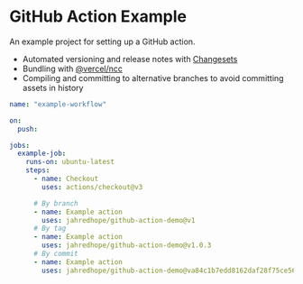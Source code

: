 # GitHub Action Example

An example project for setting up a GitHub action.

- Automated versioning and release notes with [Changesets](https://github.com/changesets/changesets)
- Bundling with [@vercel/ncc](https://github.com/vercel/ncc)
- Compiling and committing to alternative branches to avoid committing assets in history

```yaml
name: "example-workflow"

on:
  push:

jobs:
  example-job:
    runs-on: ubuntu-latest
    steps:
      - name: Checkout
        uses: actions/checkout@v3

      # By branch
      - name: Example action
        uses: jahredhope/github-action-demo@v1
      # By tag
      - name: Example action
        uses: jahredhope/github-action-demo@v1.0.3
      # By commit
      - name: Example action
        uses: jahredhope/github-action-demo@va84c1b7edd8162daf28f75ce56fd533465daa741
```
